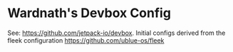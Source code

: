 # Wardnath's Devbox Config

See: https://github.com/jetpack-io/devbox. Initial configs derived from the fleek configuration https://github.com/ublue-os/fleek

